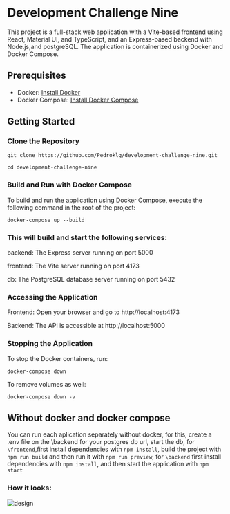 # Development Challenge Nine

This project is a full-stack web application with a Vite-based frontend using React, Material UI, and TypeScript, and an Express-based backend with Node.js,and postgreSQL. The application is containerized using Docker and Docker Compose.

## Prerequisites

- Docker: [Install Docker](https://docs.docker.com/get-docker/)
- Docker Compose: [Install Docker Compose](https://docs.docker.com/compose/install/)

## Getting Started

### Clone the Repository

`git clone https://github.com/Pedroklg/development-challenge-nine.git`

`cd development-challenge-nine`

### Build and Run with Docker Compose
To build and run the application using Docker Compose, execute the following command in the root of the project:

`docker-compose up --build`

### This will build and start the following services:

backend: The Express server running on port 5000

frontend: The Vite server running on port 4173

db: The PostgreSQL database server running on port 5432


### Accessing the Application

Frontend: Open your browser and go to http://localhost:4173

Backend: The API is accessible at http://localhost:5000

### Stopping the Application
To stop the Docker containers, run:

`docker-compose down`

To remove volumes as well:

`docker-compose down -v`

## Without docker and docker compose

 You can run each aplication separately without docker, for this, create a .env file on the \backend for your postgres db url, start the db, for `\frontend`,first install dependencies with `npm install`, build the project with `npm run build` and then run it with `npm run preview`, for `\backend` first install dependencies with `npm install`, and then start the application with `npm start`

### How it looks: 
![design](https://github.com/user-attachments/assets/979cdded-59fc-41e4-8f6f-401e00db17f2)
